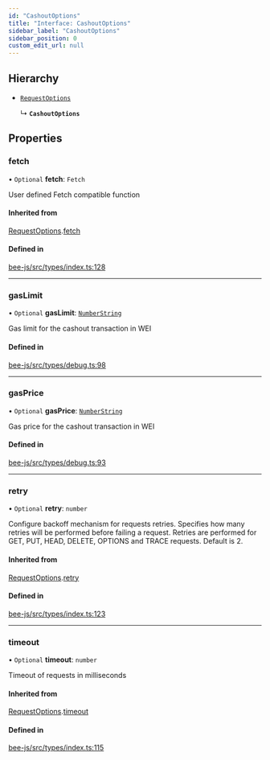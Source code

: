 ```yaml
---
id: "CashoutOptions"
title: "Interface: CashoutOptions"
sidebar_label: "CashoutOptions"
sidebar_position: 0
custom_edit_url: null
---
```


## Hierarchy

- [`RequestOptions`](RequestOptions.md)

  ↳ **`CashoutOptions`**

## Properties

### fetch

• `Optional` **fetch**: `Fetch`

User defined Fetch compatible function

#### Inherited from

[RequestOptions](RequestOptions.md).[fetch](RequestOptions.md#fetch)

#### Defined in

[bee-js/src/types/index.ts:128](https://github.com/ethersphere/bee-js/blob/2c8b9d1/src/types/index.ts#L128)

___

### gasLimit

• `Optional` **gasLimit**: [`NumberString`](../types/NumberString.md)

Gas limit for the cashout transaction in WEI

#### Defined in

[bee-js/src/types/debug.ts:98](https://github.com/ethersphere/bee-js/blob/2c8b9d1/src/types/debug.ts#L98)

___

### gasPrice

• `Optional` **gasPrice**: [`NumberString`](../types/NumberString.md)

Gas price for the cashout transaction in WEI

#### Defined in

[bee-js/src/types/debug.ts:93](https://github.com/ethersphere/bee-js/blob/2c8b9d1/src/types/debug.ts#L93)

___

### retry

• `Optional` **retry**: `number`

Configure backoff mechanism for requests retries.
Specifies how many retries will be performed before failing a request.
Retries are performed for GET, PUT, HEAD, DELETE, OPTIONS and TRACE requests.
Default is 2.

#### Inherited from

[RequestOptions](RequestOptions.md).[retry](RequestOptions.md#retry)

#### Defined in

[bee-js/src/types/index.ts:123](https://github.com/ethersphere/bee-js/blob/2c8b9d1/src/types/index.ts#L123)

___

### timeout

• `Optional` **timeout**: `number`

Timeout of requests in milliseconds

#### Inherited from

[RequestOptions](RequestOptions.md).[timeout](RequestOptions.md#timeout)

#### Defined in

[bee-js/src/types/index.ts:115](https://github.com/ethersphere/bee-js/blob/2c8b9d1/src/types/index.ts#L115)
